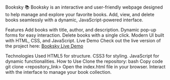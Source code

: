 Booksky 📚
Booksky is an interactive and user-friendly webpage designed to help manage and explore your favorite books. Add, view, and delete books seamlessly with a dynamic, JavaScript-powered interface.

Features
Add books with title, author, and description.
Dynamic pop-up forms for easy interaction.
Delete books with a single click.
Modern UI built with HTML, CSS, and JavaScript.
Live Demo
Check out the live version of the project here:
[Booksky Live Demo](https://swathisivakumar.neocities.org/booksky/)

Technologies Used
HTML5 for structure.
CSS3 for styling.
JavaScript for dynamic functionalities.
How to Use
Clone the repository:
bash
Copy code
git clone <repository_link>
Open the index.html file in your browser.
Interact with the interface to manage your book collection.
